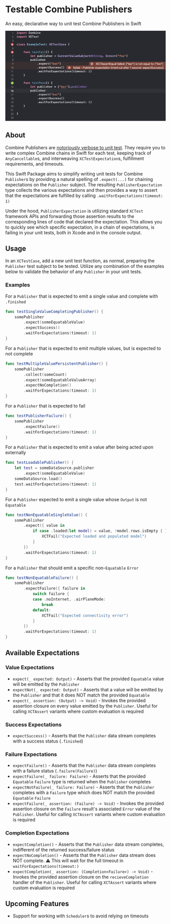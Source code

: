 # Testable Combine Publishers

An easy, declarative way to unit test Combine Publishers in Swift

![Example Combine Unit Test](example.png)

## About

Combine Publishers are [notoriously verbose to unit test](https://mokacoding.com/blog/testing-combine-publisher-cheatsheet/#how-to-test-publisher-publishes-one-value-then-finishes). They require you to write complex Combine chains in Swift for each test, keeping track of `AnyCancellable`s, and interweaving `XCTestExpectation`s, fulfillment requirements, and timeouts.

This Swift Package aims to simplify writing unit tests for Combine `Publisher`s by providing a natural spelling of `.expect(...)` for chaining expectations on the `Publisher` subject. The resulting `PublisherExpectation` type collects the various expectations and then provides a way to assert that the expectations are fulfilled by calling `.waitForExpectations(timeout: 1)`

Under the hood, `PublisherExpectation` is utilizing standard `XCTest` framework APIs and forwarding those assertion results to the corresponding lines of code that declared the expectation. This allows you to quickly see which specific expectation, in a chain of expectations, is failing in your unit tests, both in Xcode and in the console output.

## Usage

In an `XCTestCase`, add a new unit test function, as normal, preparing the `Publisher` test subject to be tested. Utilize any combination of the examples below to validate the behavior of any `Publisher` in your unit tests.

### Examples

For a `Publisher` that is expected to emit a single value and complete with `.finished`
```swift
func testSingleValueCompletingPublisher() {
    somePublisher
        .expect(someEquatableValue)
        .expectSuccess()
        .waitForExpectations(timeout: 1)
}
```

For a `Publisher` that is expected to emit multiple values, but is expected to not complete
```swift
func testMultipleValuePersistentPublisher() {
    somePublisher
        .collect(someCount)
        .expect(someEquatableValueArray)
        .expectNoCompletion()
        .waitForExpectations(timeout: 1)
}
```

For a `Publisher` that is expected to fail
```swift
func testPublisherFailure() {
    somePublisher
        .expectFailure()
        .waitForExpectations(timeout: 1)
}
```

For a `Publisher` that is expected to emit a value after being acted upon externally
```swift
func testLoadablePublisher() {
    let test = someDataSource.publisher
        .expect(someEquatableValue)
    someDataSource.load()
    test.waitForExpectations(timeout: 1)
}
```

For a `Publisher` expected to emit a single value whose `Output` is not `Equatable`
```swift
func testNonEquatableSingleValue() {
    somePublisher
        .expect({ value in
            if case .loaded(let model) = value, !model.rows.isEmpty { } else {
                XCTFail("Expected loaded and populated model")
            }
        })
        .waitForExpectations(timeout: 1)
}
```

For a `Publisher` that should emit a specific non-`Equatable` `Error`
```swift
func testNonEquatableFailure() {
    somePublisher
        .expectFailure({ failure in 
            switch failure {
            case .noInternet, .airPlaneMode:
                break
            default:
                XCTFail("Expected connectivity error")
            }
        })
        .waitForExpectations(timeout: 1)
}
```

## Available Expectations

### Value Expectations

- `expect(_ expected: Output)` - Asserts that the provided `Equatable` value will be emitted by the `Publisher`
- `expectNot(_ expected: Output)` - Asserts that a value will be emitted by the `Publisher` and that it does NOT match the provided `Equatable`
- `expect(_ assertion: (Output) -> Void)` - Invokes the provided assertion closure on every value emitted by the `Publisher`. Useful for calling `XCTAssert` variants where custom evaluation is required

### Success Expectations

- `expectSuccess()` - Asserts that the `Publisher` data stream completes with a success status (`.finished`)

### Failure Expectations

- `expectFailure()` - Asserts that the `Publisher` data stream completes with a failure status (`.failure(Failure)`)
- `expectFailure(_ failure: Failure)` - Asserts that the provided `Equatable` `Failure` type is returned when the `Publisher` completes
- `expectNotFailure(_ failure: Failure)` - Asserts that the `Publisher` completes with a `Failure` type which does NOT match the provided `Equatable` `Failure`
- `expectFailure(_ assertion: (Failure) -> Void)` - Invokes the provided assertion closure on the `Failure` result's associated `Error` value  of the `Publisher`. Useful for calling `XCTAssert` variants where custom evaluation is required

### Completion Expectations

- `expectCompletion()` - Asserts that the `Publisher` data stream completes, indifferent of the returned success/failure status
- `expectNoCompletion()` - Asserts that the `Publisher` data stream does NOT complete. ⚠️ This will wait for the full timeout in `waitForExpectations(timeout:)`
- `expectCompletion(_ assertion: (Completion<Failure>) -> Void)` - Invokes the provided assertion closure on the `recieveCompletion` handler of the `Publisher`. Useful for calling `XCTAssert` variants where custom evaluation is required

## Upcoming Features

- Support for working with `Scheduler`s to avoid relying on timeouts

